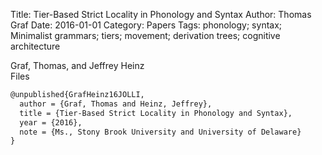 Title: Tier-Based Strict Locality in Phonology and Syntax
Author: Thomas Graf
Date: 2016-01-01
Category: Papers
Tags: phonology; syntax; Minimalist grammars; tiers; movement; derivation trees; cognitive architecture

<div markdown class="authors">
Graf, Thomas, and Jeffrey Heinz
</div>

<div markdown class="files">
<span id="files-title">Files</span>
</div>

~~~latex
@unpublished{GrafHeinz16JOLLI,
  author = {Graf, Thomas and Heinz, Jeffrey},
  title = {Tier-Based Strict Locality in Phonology and Syntax},
  year = {2016},
  note = {Ms., Stony Brook University and University of Delaware}
}
~~~
